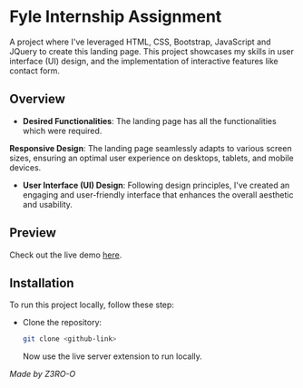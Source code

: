 # Fyle Internship Assignment

A project where I've leveraged HTML, CSS, Bootstrap, JavaScript and JQuery to create this landing page. This project showcases my skills in user interface (UI) design, and the implementation of interactive features like contact form.

## Overview

- **Desired Functionalities**: The landing page has all the functionalities which were required.

**Responsive Design**: The landing page seamlessly adapts to various screen sizes, ensuring an optimal user experience on desktops, tablets, and mobile devices.

- **User Interface (UI) Design**: Following design principles, I've created an engaging and user-friendly interface that enhances the overall aesthetic and usability.

## Preview

Check out the live demo [here](https://z3ro-o.github.io/Digital-Marketing-HomePage/).

## Installation

To run this project locally, follow these step:

- Clone the repository:
  ```bash
  git clone <github-link>
  ```
  Now use the live server extension to run locally.

_Made by Z3RO-O_
